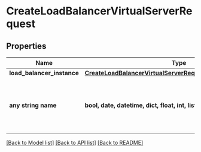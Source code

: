 # CreateLoadBalancerVirtualServerRequest


## Properties
Name | Type | Description | Notes
------------ | ------------- | ------------- | -------------
**load_balancer_instance** | [**CreateLoadBalancerVirtualServerRequestLoadBalancerInstance**](CreateLoadBalancerVirtualServerRequestLoadBalancerInstance.md) |  | [optional] 
**any string name** | **bool, date, datetime, dict, float, int, list, str, none_type** | any string name can be used but the value must be the correct type | [optional]

[[Back to Model list]](../README.md#documentation-for-models) [[Back to API list]](../README.md#documentation-for-api-endpoints) [[Back to README]](../README.md)


